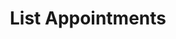---
title: List Appointments
excerpt: Returns a list of all Appointments
api:
  file: sycle.json
  operationId: appointmentIndex
hidden: false
---